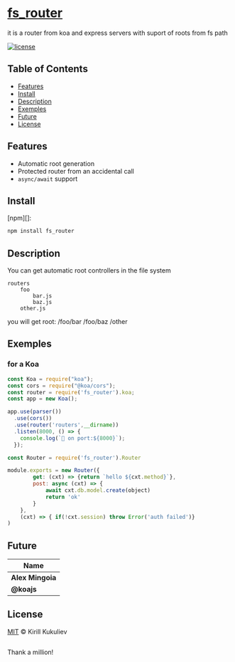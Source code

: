 
# [fs_router](https://github.com/keha12345/fs-router)

it is a router from koa and express servers with suport of roots from fs path

[![license](https://img.shields.io/github/license/koajs/router.svg)](LICENSE)


## Table of Contents

* [Features](#features)
* [Install](#install)
* [Description](#description)
* [Exemples](#exemples)
* [Future](#future)
* [License](#license)


## Features

* Automatic root generation
* Protected router from an accidental call
* `async/await` support

## Install

[npm][]:

```sh
npm install fs_router
```


## Description

You can get automatic root controllers in the file system

```
routers
    foo
        bar.js
        baz.js
    other.js
```
you will get root:
/foo/bar
/foo/baz
/other


## Exemples

### for a Koa
```index.js
const Koa = require("koa");
const cors = require("@koa/cors");
const router = require('fs_router').koa;
const app = new Koa();

app.use(parser())
  .use(cors())
  .use(router('routers',__dirname))
  .listen(8000, () => {
    console.log(`🚀 on port:${8000}`);
  });
```

```controller.js
const Router = require('fs_router').Router

module.exports = new Router({
        get: (cxt) => {return `hello ${cxt.method}`},
        post: async (cxt) => {
            await cxt.db.model.create(object)
            return 'ok'
        }
    },
    (cxt) => { if(!cxt.session) throw Error('auth failed')}
)
```


## Future

| Name             |
| ---------------- |
| **Alex Mingoia** |
| **@koajs**       |


## License

[MIT](LICENSE) © Kirill Kukuliev


##

Thank a million!
